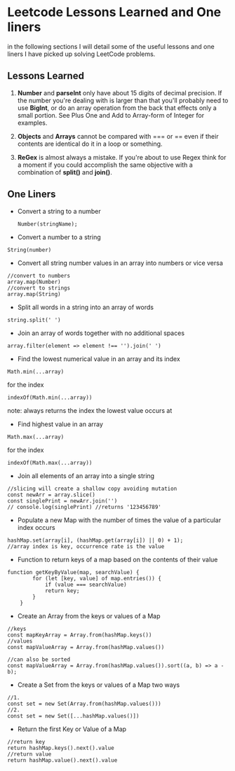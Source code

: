 # Leetcode Lessons Learned and One liners

in the following sections I will detail some of the useful lessons and one liners I have picked up
solving LeetCode problems.

## Lessons Learned

1. **Number** and **parseInt** only have about 15 digits of decimal precision.
   If the number you're dealing with is larger than that you'll probably need to use **BigInt**,
   or do an array operation from the back that effects only a small portion.
   See Plus One and Add to Array-form of Integer for examples.

2. **Objects** and **Arrays** cannot be compared with === or == even if their contents are identical
   do it in a loop or something.

3. **ReGex** is almost always a mistake. If you're about to use Regex think for a moment if you could
   accomplish the same objective with a combination of **split()** and **join()**.

## One Liners

- Convert a string to a number

  ```js:
  Number(stringName);
  ```

- Convert a number to a string

```js:
String(number)
```

- Convert all string number values in an array into numbers or vice versa

```js:
//convert to numbers
array.map(Number)
//convert to strings
array.map(String)
```

- Split all words in a string into an array of words

```js:
string.split(' ')
```

- Join an array of words together with no additional spaces

```js:
array.filter(element => element !== '').join(' ')
```

- Find the lowest numerical value in an array and its index

```js:
Math.min(...array)
```

for the index

```js:
indexOf(Math.min(...array))
```

note: always returns the index the lowest value occurs at

- Find highest value in an array

```js:
Math.max(...array)
```

for the index

```js:
indexOf(Math.max(...array))
```

- Join all elements of an array into a single string

```js:
//slicing will create a shallow copy avoiding mutation
const newArr = array.slice()
const singlePrint = newArr.join('')
// console.log(singlePrint) //returns '123456789'
```

- Populate a new Map with the number of times the value of a particular index occurs

```js:
hashMap.set(array[i], (hashMap.get(array[i]) || 0) + 1);
//array index is key, occurrence rate is the value
```

- Function to return keys of a map based on the contents of their value

```js:
function getKeyByValue(map, searchValue) {
        for (let [key, value] of map.entries()) {
            if (value === searchValue)
            return key;
        }
    }
```

- Create an Array from the keys or values of a Map

```js:
//keys
const mapKeyArray = Array.from(hashMap.keys())
//values
const mapValueArray = Array.from(hashMap.values())

//can also be sorted
const mapValueArray = Array.from(hashMap.values()).sort((a, b) => a - b);
```

- Create a Set from the keys or values of a Map two ways

```js:
//1.
const set = new Set(Array.from(hashMap.values()))
//2.
const set = new Set([...hashMap.values()])
```

- Return the first Key or Value of a Map

```js:
//return key
return hashMap.keys().next().value
//return value
return hashMap.value().next().value
```
